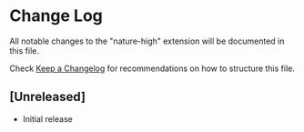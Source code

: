 # Change Log

All notable changes to the "nature-high" extension will be documented in this file.

Check [Keep a Changelog](http://keepachangelog.com/) for recommendations on how to structure this file.

## [Unreleased]

- Initial release
